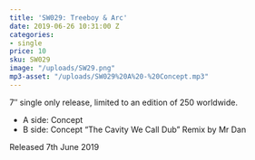 ```yaml
---
title: 'SW029: Treeboy & Arc'
date: 2019-06-26 10:31:00 Z
categories:
- single
price: 10
sku: SW029
image: "/uploads/SW29.png"
mp3-asset: "/uploads/SW029%20A%20-%20Concept.mp3"
---
```


7″ single only release, limited to an edition of 250 worldwide.

* A side: Concept
* B side: Concept “The Cavity We Call Dub” Remix by Mr Dan

Released 7th June 2019